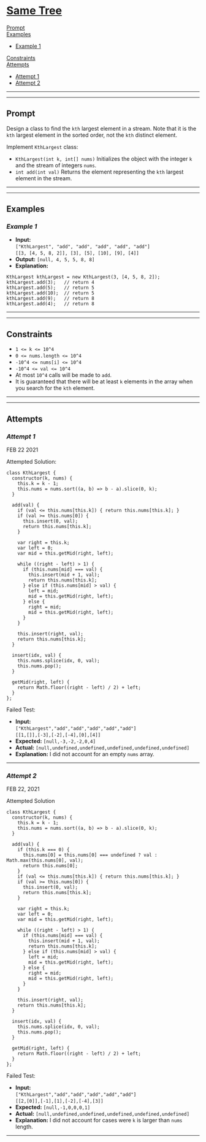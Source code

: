 # [**Same Tree**](https://leetcode.com/problems/same-tree/)

[Prompt](#prompt)  
[Examples](#examples)
- [Example 1](#example-1)  

[Constraints](#constraints)  
[Attempts](#attempts)  
- [Attempt 1](#attempt-1)
- [Attempt 2](#attempt-2)  

---
---
## **Prompt**
Design a class to find the `kth` largest element in a stream. Note that it is the `kth` largest element in the sorted order, not the `kth` distinct element.

Implement `KthLargest` class:

- `KthLargest(int k, int[] nums)` Initializes the object with the integer `k` and the stream of integers `nums`.
- `int add(int val)` Returns the element representing the `kth` largest element in the stream.

---
---
## **Examples**

### *Example 1*

- **Input:**   
`["KthLargest", "add", "add", "add", "add", "add"]`  
`[[3, [4, 5, 8, 2]], [3], [5], [10], [9], [4]]`  
- **Output:** `[null, 4, 5, 5, 8, 8]`  
- **Explanation:**  
```
KthLargest kthLargest = new KthLargest(3, [4, 5, 8, 2]);
kthLargest.add(3);   // return 4  
kthLargest.add(5);   // return 5  
kthLargest.add(10);  // return 5  
kthLargest.add(9);   // return 8  
kthLargest.add(4);   // return 8
```
---
---
## **Constraints**
- `1 <= k <= 10^4`
- `0 <= nums.length <= 10^4`
- `-10^4 <= nums[i] <= 10^4`
- `-10^4 <= val <= 10^4`
- At most `10^4` calls will be made to `add`.
- It is guaranteed that there will be at least `k` elements in the array when you search for the `kth` element.

---   
---
## **Attempts**

### *Attempt 1*
FEB 22 2021

Attempted Solution:
```
class KthLargest {
  constructor(k, nums) {
    this.k = k - 1;
    this.nums = nums.sort((a, b) => b - a).slice(0, k);
  }
    
  add(val) {
    if (val <= this.nums[this.k]) { return this.nums[this.k]; }
    if (val >= this.nums[0]) {
      this.insert(0, val);
      return this.nums[this.k];
    }

    var right = this.k;
    var left = 0;
    var mid = this.getMid(right, left);
      
    while ((right - left) > 1) {
      if (this.nums[mid] === val) {
        this.insert(mid + 1, val);
        return this.nums[this.k];
      } else if (this.nums[mid] > val) {
        left = mid;
        mid = this.getMid(right, left);
      } else {
        right = mid;
        mid = this.getMid(right, left);
      }
    }
      
    this.insert(right, val);
    return this.nums[this.k];
  }
    
  insert(idx, val) {
    this.nums.splice(idx, 0, val);
    this.nums.pop();
  }
    
  getMid(right, left) {
    return Math.floor((right - left) / 2) + left;
  }
};
```

Failed Test:
- **Input:**  
`["KthLargest","add","add","add","add","add"]`  
`[[1,[]],[-3],[-2],[-4],[0],[4]]`  
- **Expected:** `[null,-3,-2,-2,0,4]`
- **Actual:** `[null,undefined,undefined,undefined,undefined,undefined]`
- **Explanation:** I did not account for an empty `nums` array.

---
### *Attempt 2*
FEB 22, 2021

Attempted Solution
```
class KthLargest {
  constructor(k, nums) {
    this.k = k - 1;
    this.nums = nums.sort((a, b) => b - a).slice(0, k);
  }
    
  add(val) {
    if (this.k === 0) { 
      this.nums[0] = this.nums[0] === undefined ? val : Math.max(this.nums[0], val);
      return this.nums[0];
    }
    if (val <= this.nums[this.k]) { return this.nums[this.k]; }
    if (val >= this.nums[0]) {
      this.insert(0, val);
      return this.nums[this.k];
    }

    var right = this.k;
    var left = 0;
    var mid = this.getMid(right, left);
      
    while ((right - left) > 1) {
      if (this.nums[mid] === val) {
        this.insert(mid + 1, val);
        return this.nums[this.k];
      } else if (this.nums[mid] > val) {
        left = mid;
        mid = this.getMid(right, left);
      } else {
        right = mid;
        mid = this.getMid(right, left);
      }
    }
      
    this.insert(right, val);
    return this.nums[this.k];
  }
    
  insert(idx, val) {
    this.nums.splice(idx, 0, val);
    this.nums.pop();
  }
    
  getMid(right, left) {
    return Math.floor((right - left) / 2) + left;
  }
};
```

Failed Test:
- **Input:**  
`["KthLargest","add","add","add","add","add"]`  
`[[2,[0]],[-1],[1],[-2],[-4],[3]]`  
- **Expected:** `[null,-1,0,0,0,1]`  
- **Actual:** `[null,undefined,undefined,undefined,undefined,undefined]`
- **Explanation:** I did not account for cases were `k` is larger than `nums` length.

---